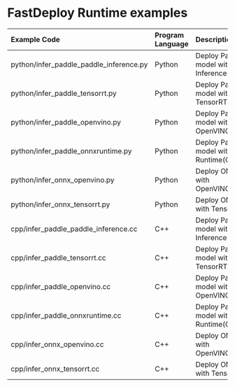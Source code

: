 # FastDeploy Runtime examples

| Example Code | Program Language | Description |
| :------- | :------- | :---- |
| python/infer_paddle_paddle_inference.py | Python | Deploy Paddle model with Paddle Inference(CPU/GPU) |
| python/infer_paddle_tensorrt.py | Python | Deploy Paddle model with TensorRT(GPU) |
| python/infer_paddle_openvino.py | Python | Deploy Paddle model with OpenVINO(CPU)  |
| python/infer_paddle_onnxruntime.py | Python | Deploy Paddle model with ONNX Runtime(CPU/GPU)  |
| python/infer_onnx_openvino.py | Python | Deploy ONNX model with OpenVINO(CPU) |
| python/infer_onnx_tensorrt.py | Python | Deploy ONNX model with TensorRT(GPU) |
| cpp/infer_paddle_paddle_inference.cc | C++ | Deploy Paddle model with Paddle Inference(CPU/GPU) |
| cpp/infer_paddle_tensorrt.cc | C++ | Deploy Paddle model with TensorRT(GPU) |
| cpp/infer_paddle_openvino.cc | C++ | Deploy Paddle model with OpenVINO(CPU |
| cpp/infer_paddle_onnxruntime.cc | C++ | Deploy Paddle model with ONNX Runtime(CPU/GPU) |
| cpp/infer_onnx_openvino.cc | C++ | Deploy ONNX model with OpenVINO(CPU) |
| cpp/infer_onnx_tensorrt.cc | C++ | Deploy ONNX model with TensorRT(GPU) |
